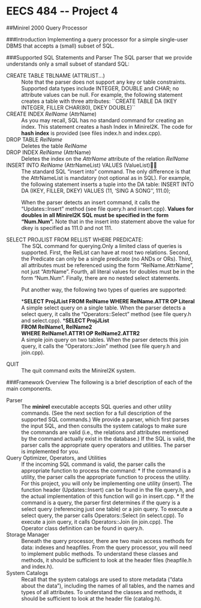 EECS 484 -- Project 4
================
##Minirel 2000 Query Processor

###Introduction
Implementing a query processor for a simple single-user DBMS that accepts a (small) subset of SQL.

###Supported SQL Statements and Parser
The SQL parser that we provide understands only a small subset of standard SQL:
<dl>
  <dt>CREATE TABLE TBLNAME (ATTRLIST...)</dt>
  <dd>Note that the parser does not support any key or table constraints. Supported data types include INTEGER, DOUBLE and CHAR; no attribute values can be null. For example, the following statement creates a table with three attributes:
  ``CREATE TABLE DA (IKEY INTEGER, FILLER CHAR(80), DKEY DOUBLE)``</dd>
  
  <dt>CREATE INDEX <i>RelName</i> (AttrName)</dt>
  <dd>As you may recall, SQL has no standard command for creating an index. This statement creates a hash Index in Minirel2K. The code for <b>hash index</b> is provided (see files index.h and index.cpp).</dd>
  
  <dt>DROP TABLE <i>RelName</i></dt>
  <dd>Deletes the table <i>RelName</i></dd>
  
  <dt>DROP INDEX <i>RelName</i> (AttrName)</dt>
  <dd>Deletes the index on the <i>AttrName</i> attribute of the relation <i>RelName</i></dd>
  
  <dt>INSERT INTO <i>RelName</i> (AttrNameList) VALUES (ValueList) </dt>
  <dd>The standard SQL “insert into” command. The only difference is that the AttrNameList is mandatory (not optional as in SQL). For example, the following statement inserts a tuple into the DA table: INSERT INTO DA (IKEY, FILLER, DKEY) VALUES (11, ‘SING A SONG’’, 111.0); 
  
  When the parser detects an insert command, it calls the “Updates::Insert” method (see file query.h and insert.cpp).<b> Values for doubles in all Minirel2K SQL must be specified in the form “Num.Num”.</b> Note that in the insert into statement above the value for dkey is specified as 111.0 and not 111.</dd>
  
  <dt>SELECT PROJLIST FROM RELLIST WHERE PREDICATE:</dt>
  <dd>The SQL command for querying.Only a limited class of queries is supported. First, the RelList can have at most two relations. Second, the Predicate can only be a single predicate (no ANDs or ORs). Third, all attributes must be referenced using the form “RelName.AttrName”, not just “AttrName”. Fourth, all literal values for doubles must be in the form “Num.Num”. Finally, there are no nested select statements.
  
  Put another way, the following two types of queries are supported:
  
  *<b>SELECT ProjJList FROM RelName WHERE RelName.ATTR OP Literal</b><br>A simple select query on a single table. When the parser detects a select query, it calls the “Operators::Select” method (see file query.h and select.cpp).
  *<b>SELECT ProjJList<br>FROM RelName1, RelName2<br>WHERE RelName1.ATTR1 OP RelName2.ATTR2</b><br> A simple join query on two tables. When the parser detects this join query, it calls the “Operators::Join” method (see file query.h and join.cpp).</dd>
  
  <dt>QUIT</dt>
  <dd>The quit command exits the Minirel2K system.</dd>
</dl>

###Framework Overview
The following is a brief description of each of the main components.

<dl>
  <dt>Parser</dt>
  <dd>The <b>minirel</b> executable accepts SQL queries and other utility commands. (See the next section for a full description of the supported SQL commands.) We provide a parser, which first parses the input SQL, and then consults the system catalogs to make sure the commands are valid (i.e., the relations and attributes mentioned by the command actually exist in the database.) If the SQL is valid, the parser calls the appropriate query operators and utilities. The parser is implemented for you.
</dd>

  <dt>Query Optimizer, Operators, and Utilities</dt>
  <dd>If the incoming SQL command is valid, the parser calls the appropriate function to process the command:
  * If the command is a utility, the parser calls the appropriate function to process the utility. For this project, you will only be implementing one utility (insert). The function header (Updates::Insert) can be found in the file query.h, and the actual implementation of this function will go in insert.cpp.
  * If the command is a query, the parser first determines if the query is a select query (referencing just one table) or a join query. To execute a select query, the parser calls Operators::Select (in select.cpp). To execute a join query, it calls Operators::Join (in join.cpp). The Operator class definition can be found in query.h. </dd>

  <dt>Storage Manager</dt>
  <dd>Beneath the query processor, there are two main access methods for data: indexes and heapfiles. From the query processor, you will need to implement public methods. To understand these classes and methods, it should be sufficient to look at the header files (heapfile.h and index.h).</dd>
  
  <dt>System Catalogs</dt>
  <dd>Recall that the system catalogs are used to store metadata (“data about the data”), including the names of all tables, and the names and types of all attributes. To understand the classes and methods, it should be sufficient to look at the header file (catalog.h).</dd>
</dl>
